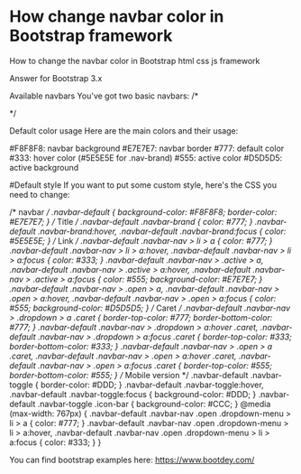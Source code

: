 # How change navbar color in Bootstrap framework
How to change the navbar color in Bootstrap html css js framework

Answer for Bootstrap 3.x

Available navbars
You've got two basic navbars:
/*
<!-- A light one -->
<nav class="navbar navbar-default" role="navigation"></nav>
<!-- A dark one -->
<nav class="navbar navbar-inverse" role="navigation"></nav>
</pre> 
*/

Default color usage
Here are the main colors and their usage:

#F8F8F8: navbar background
#E7E7E7: navbar border
#777: default color
#333: hover color (#5E5E5E for .nav-brand)
#555: active color
#D5D5D5: active background

#Default style
If you want to put some custom style, here's the CSS you need to change:

/* navbar */
.navbar-default {
    background-color: #F8F8F8;
    border-color: #E7E7E7;
}
/* Title */
.navbar-default .navbar-brand {
    color: #777;
}
.navbar-default .navbar-brand:hover,
.navbar-default .navbar-brand:focus {
    color: #5E5E5E;
}
/* Link */
.navbar-default .navbar-nav > li > a {
    color: #777;
}
.navbar-default .navbar-nav > li > a:hover,
.navbar-default .navbar-nav > li > a:focus {
    color: #333;
}
.navbar-default .navbar-nav > .active > a,
.navbar-default .navbar-nav > .active > a:hover,
.navbar-default .navbar-nav > .active > a:focus {
    color: #555;
    background-color: #E7E7E7;
}
.navbar-default .navbar-nav > .open > a,
.navbar-default .navbar-nav > .open > a:hover,
.navbar-default .navbar-nav > .open > a:focus {
    color: #555;
    background-color: #D5D5D5;
}
/* Caret */
.navbar-default .navbar-nav > .dropdown > a .caret {
    border-top-color: #777;
    border-bottom-color: #777;
}
.navbar-default .navbar-nav > .dropdown > a:hover .caret,
.navbar-default .navbar-nav > .dropdown > a:focus .caret {
    border-top-color: #333;
    border-bottom-color: #333;
}
.navbar-default .navbar-nav > .open > a .caret,
.navbar-default .navbar-nav > .open > a:hover .caret,
.navbar-default .navbar-nav > .open > a:focus .caret {
    border-top-color: #555;
    border-bottom-color: #555;
}
/* Mobile version */
.navbar-default .navbar-toggle {
    border-color: #DDD;
}
.navbar-default .navbar-toggle:hover,
.navbar-default .navbar-toggle:focus {
    background-color: #DDD;
}
.navbar-default .navbar-toggle .icon-bar {
    background-color: #CCC;
}
@media (max-width: 767px) {
    .navbar-default .navbar-nav .open .dropdown-menu > li > a {
        color: #777;
    }
    .navbar-default .navbar-nav .open .dropdown-menu > li > a:hover,
    .navbar-default .navbar-nav .open .dropdown-menu > li > a:focus {
          color: #333;
    }
}



You can find bootstrap examples here: https://www.bootdey.com/
